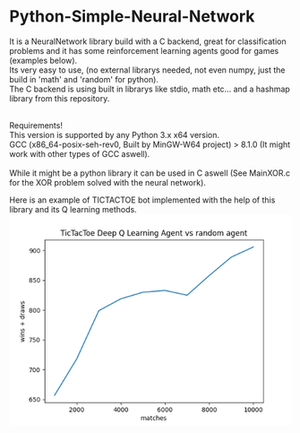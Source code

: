 # Python-Simple-Neural-Network
It is a NeuralNetwork library build with a C backend, great for classification problems and it has some reinforcement learning agents good for games (examples below).
<br>
Its very easy to use, (no external librarys needed, not even numpy, just the build in 'math' and 'random' for python).
<br>
The C backend is using built in librarys like stdio, math etc... and a hashmap library from this repository.

<br>
Requirements!
<br>
This version is supported by any Python 3.x x64 version.
<br>
GCC (x86_64-posix-seh-rev0, Built by MinGW-W64 project) > 8.1.0 (It might work with other types of GCC aswell).
<br>
<br>
While it might be a python library it can be used in C aswell (See MainXOR.c for the XOR problem solved with the neural network).

Here is an example of TICTACTOE bot implemented with the help of this library and its Q learning methods.
![alt text](Plots/TicTacToe_wins.png)

